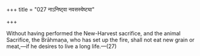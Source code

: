 +++
title = "027 नाऽनिष्ट्वा नवसस्येष्ट्या"

+++

Without having performed the New-Harvest sacrifice, and the animal Sacrifice, the Brāhmaṇa, who has set up the fire, shall not eat new grain or meat,—if he desires to live a long life.—(27)